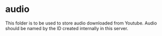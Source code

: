 # audio

This folder is to be used to store audio downloaded from Youtube.
Audio should be named by the ID created internally in this server.
